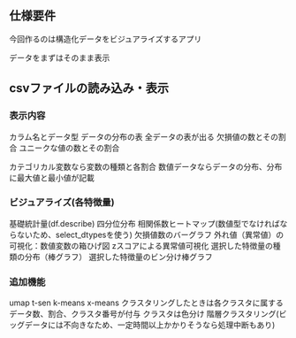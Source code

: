 ## 仕様要件
今回作るのは構造化データをビジュアライズするアプリ

データをまずはそのまま表示
## csvファイルの読み込み・表示
### 表示内容
カラム名とデータ型
データの分布の表
全データの表が出る
欠損値の数とその割合
ユニークな値の数とその割合

カテゴリカル変数なら変数の種類と各割合
数値データならデータの分布、分布に最大値と最小値が記載


### ビジュアライズ(各特徴量)
基礎統計量(df.describe)
四分位分布
相関係数ヒートマップ(数値型でなければならないため、select_dtypesを使う)
欠損値数のバーグラフ
外れ値（異常値）の可視化：数値変数の箱ひげ図
zスコアによる異常値可視化
選択した特徴量の種類の分布（棒グラフ）
選択した特徴量のビン分け棒グラフ


### 追加機能
umap
t-sen
k-means
x-means
クラスタリングしたときは各クラスタに属するデータ数、割合、クラスタ番号が付与
クラスタは色分け
階層クラスタリング(ビッグデータには不向きなため、一定時間以上かかりそうなら処理中断もあり)
